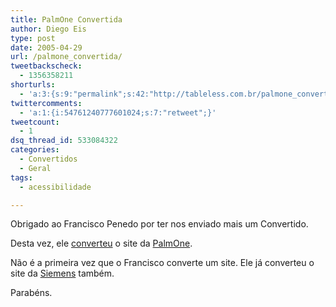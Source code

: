 ```yaml
---
title: PalmOne Convertida
author: Diego Eis
type: post
date: 2005-04-29
url: /palmone_convertida/
tweetbackscheck:
  - 1356358211
shorturls:
  - 'a:3:{s:9:"permalink";s:42:"http://tableless.com.br/palmone_convertida";s:7:"tinyurl";s:26:"http://tinyurl.com/3j6ykfd";s:4:"isgd";s:19:"http://is.gd/KJqjB7";}'
twittercomments:
  - 'a:1:{i:54761240777601024;s:7:"retweet";}'
tweetcount:
  - 1
dsq_thread_id: 533084322
categories:
  - Convertidos
  - Geral
tags:
  - acessibilidade

---
```

Obrigado ao Francisco Penedo por ter nos enviado mais um Convertido.
  
Desta vez, ele [converteu][1] o site da [PalmOne][2].

Não é a primeira vez que o Francisco converte um site. Ele já converteu o site da [Siemens][3] também.
  
Parabéns.

 [1]: http://tableless.com.br/convertidos.asp#palmone
 [2]: http://www.palmone.com/
 [3]: http://tableless.com.br/convertidos/siemens/tableless/